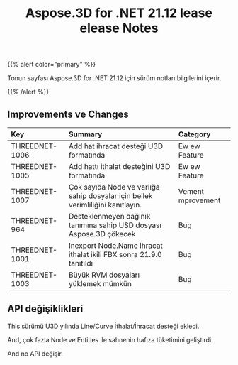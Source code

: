 ﻿---
title: Aspose.3D for .NET 21.12 lease elease Notes
type: docs
weight: 1
url: /tr/net/aspose-3d-for-net-21-12-release-notes/
---
{{% alert color="primary" %}}

Tonun sayfası Aspose.3D for .NET 21.12 için sürüm notları bilgilerini içerir.

{{% /alert %}}
## **Improvements ve Changes**

|**Key**|**Summary**|**Category**|
|:- |:- |:- |
|THREEDNET-1006 |Add hat ihracat desteği U3D formatında|Ew ew Feature|
|THREEDNET-1005 |Add hattı ithalat desteğini U3D formatında|Ew ew Feature|
|THREEDNET-1007 |Çok sayıda Node ve varlığa sahip dosyalar için bellek verimliliğini kanıtlayın.|Vement mprovement|
|THREEDNET-964  |Desteklenmeyen dağınık tanımına sahip USD dosyası Aspose.3D çökecek|Bug|
|THREEDNET-1001 |Inexport Node.Name ihracat ithalat ikili FBX sonra 21.9.0 tanıtıldı|Bug|
|THREEDNET-1003 |Büyük RVM dosyaları yüklemek mümkün|Bug|



## API değişiklikleri ##

This sürümü U3D yılında Line/Curve İthalat/İhracat desteği ekledi.

And, çok fazla Node ve Entities ile sahnenin hafıza tüketimini geliştirdi.

And no API değişir.